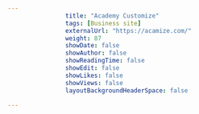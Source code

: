 ---
                title: "Academy Customize"
                tags: [Business site]
                externalUrl: "https://acamize.com/"
                weight: 87
                showDate: false
                showAuthor: false
                showReadingTime: false
                showEdit: false
                showLikes: false
                showViews: false
                layoutBackgroundHeaderSpace: false
                ---
